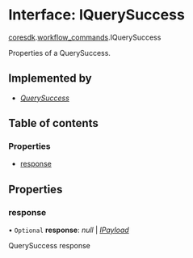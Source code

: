 # Interface: IQuerySuccess

[coresdk](../modules/proto.coresdk.md).[workflow_commands](../modules/proto.coresdk.workflow_commands.md).IQuerySuccess

Properties of a QuerySuccess.

## Implemented by

* [*QuerySuccess*](../classes/proto.coresdk.workflow_commands.querysuccess.md)

## Table of contents

### Properties

- [response](proto.coresdk.workflow_commands.iquerysuccess.md#response)

## Properties

### response

• `Optional` **response**: *null* \| [*IPayload*](proto.coresdk.common.ipayload.md)

QuerySuccess response
